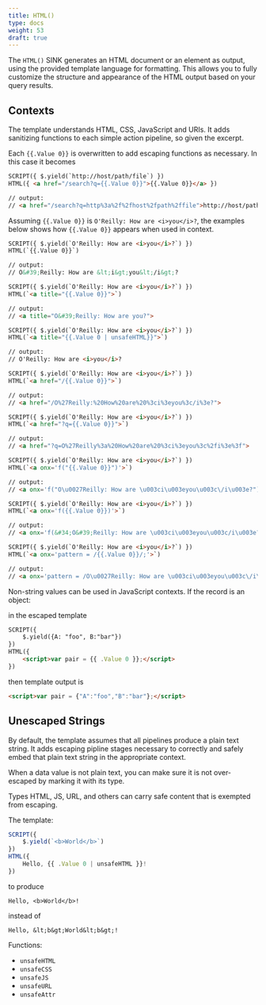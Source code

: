 ```yaml
---
title: HTML()
type: docs
weight: 53
draft: true
---
```


The `HTML()` SINK generates an HTML document or an element as output, using the provided template language for formatting.
This allows you to fully customize the structure and appearance of the HTML output based on your query results.

## Contexts

The template understands HTML, CSS, JavaScript and URIs. It adds sanitizing functions to each simple action pipeline, so given the excerpt.

Each `{{.Value 0}}` is overwritten to add escaping functions as necessary. In this case it becomes

```html
SCRIPT({ $.yield(`http://host/path/file`) })
HTML({ <a href="/search?q={{.Value 0}}">{{.Value 0}}</a> })

// output:
// <a href="/search?q=http%3a%2f%2fhost%2fpath%2ffile">http://host/path/file</a>
```

Assuming `{{.Value 0}}` is `O'Reilly: How are <i>you</i>?`,
the examples below shows how `{{.Value 0}}` appears when used in context.

```html
SCRIPT({ $.yield(`O'Reilly: How are <i>you</i>?`) })
HTML(`{{.Value 0}}`)

// output:
// O&#39;Reilly: How are &lt;i&gt;you&lt;/i&gt;?
```

```html
SCRIPT({ $.yield(`O'Reilly: How are <i>you</i>?`) })
HTML(`<a title="{{.Value 0}}">`)

// output:
// <a title="O&#39;Reilly: How are you?">
```

```html
SCRIPT({ $.yield(`O'Reilly: How are <i>you</i>?`) })
HTML(`<a title="{{.Value 0 | unsafeHTML}}">`)

// output:
// O'Reilly: How are <i>you</i>?
```

```html
SCRIPT({ $.yield(`O'Reilly: How are <i>you</i>?`) })
HTML(`<a href="/{{.Value 0}}">`)

// output:
// <a href="/O%27Reilly:%20How%20are%20%3ci%3eyou%3c/i%3e?">
```

```html
SCRIPT({ $.yield(`O'Reilly: How are <i>you</i>?`) })
HTML(`<a href="?q={{.Value 0}}">`)

// output:
// <a href="?q=O%27Reilly%3a%20How%20are%20%3ci%3eyou%3c%2fi%3e%3f">
```

```html
SCRIPT({ $.yield(`O'Reilly: How are <i>you</i>?`) })
HTML(`<a onx='f("{{.Value 0}}")'>`)

// output:
// <a onx='f("O\u0027Reilly: How are \u003ci\u003eyou\u003c\/i\u003e?")'>
```

```html
SCRIPT({ $.yield(`O'Reilly: How are <i>you</i>?`) })
HTML(`<a onx='f({{.Value 0}})'>`)

// output:
// <a onx='f(&#34;O&#39;Reilly: How are \u003ci\u003eyou\u003c/i\u003e?&#34;)'>
```

```html
SCRIPT({ $.yield(`O'Reilly: How are <i>you</i>?`) })
HTML(`<a onx='pattern = /{{.Value 0}}/;'>`)

// output:
// <a onx='pattern = /O\u0027Reilly: How are \u003ci\u003eyou\u003c\/i\u003e\?/;'>
```

Non-string values can be used in JavaScript contexts. If the record is an object:

in the escaped template

```html {{linenos="table"}}
SCRIPT({
    $.yield({A: "foo", B:"bar"})
})
HTML({
    <script>var pair = {{ .Value 0 }};</script>
})
```

then template output is

```html
<script>var pair = {"A":"foo","B":"bar"};</script>
```

## Unescaped Strings

By default, the template assumes that all pipelines produce a plain text string.
It adds escaping pipline stages necessary to correctly and safely embed that plain text string in the appropriate context.

When a data value is not plain text, you can make sure it is not over-escaped by marking it with its type.

Types HTML, JS, URL, and others can carry safe content that is exempted from escaping.

The template:

```js {{linenos="table"}}
SCRIPT({
    $.yield(`<b>World</b>`)
})
HTML({
    Hello, {{ .Value 0 | unsafeHTML }}!
})
```

to produce

```
Hello, <b>World</b>!
```

instead of

```
Hello, &lt;b&gt;World&lt;b&gt;!
```

Functions:

- `unsafeHTML`
- `unsafeCSS`
- `unsafeJS`
- `unsafeURL`
- `unsafeAttr`

<!-- ## Build a To-Do List Application

- Interactive with a SQLite database using SQL().
- Render documents with HTML().

### Step 1: Creating the SQLite Database

Let's start by defining the structure of our SQLite database.  
We'll create a `tasks` table with columns to store each task's details.

Run the following DDL in the SQL Editor.

The first line, `--env: bridge=...`, specifies that the statements should execute on the SQLite in-memory database.

```sql {{hl_lines=[1]}}
-- env: bridge=sqlite,file:memory?cache=shared
CREATE TABLE tasks (
    id INTEGER PRIMARY KEY,
    task_name TEXT NOT NULL,
    description TEXT,
    status TEXT DEFAULT 'pending',
    date_added TEXT
);

select * from tasks;
--env: reset
```

This table will hold the task ID, name, description, status (like “pending” or “complete”), and the date the task was added.

### Step 2: Add Task

- Add Task

```sql
INSERT INTO tasks (task_name, description, status, date_added)
VALUES (?, ?, 'pending', ?)
-- task_name, description, date_added
```

### Step 3: List Task

### Step 4: Update Task -->
